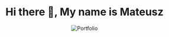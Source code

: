 <h1 align="center">Hi there 👋, My name is Mateusz</h1>

<div align="center">
<img src="https://img.shields.io/badge/LINKEDIN-BLUE?style=for-the-badge&logoColor=white" alt="Portfolio" />
</div>

<!--
**MateuszSojkaCode/MateuszSojkaCode** is a ✨ _special_ ✨ repository because its `README.md` (this file) appears on your GitHub profile.

Here are some ideas to get you started:

- 🔭 I’m currently working on ...
- 🌱 I’m currently learning ...
- 👯 I’m looking to collaborate on ...
- 🤔 I’m looking for help with ...
- 💬 Ask me about ...
- 📫 How to reach me: ...
- 😄 Pronouns: ...
- ⚡ Fun fact: ...
-->
